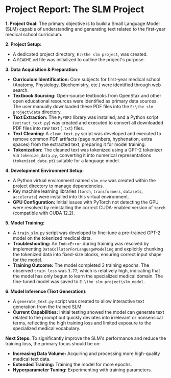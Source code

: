 # Project Report: The SLM Project

**1. Project Goal:**
The primary objective is to build a Small Language Model (SLM) capable of understanding and generating text related to the first-year medical school curriculum.

**2. Project Setup:**
*   A dedicated project directory, `E:\the slm project`, was created.
*   A `README.md` file was initialized to outline the project's purpose.

**3. Data Acquisition & Preparation:**
*   **Curriculum Identification:** Core subjects for first-year medical school (Anatomy, Physiology, Biochemistry, etc.) were identified through web search.
*   **Textbook Sourcing:** Open-source textbooks from OpenStax and other open educational resources were identified as primary data sources. The user manually downloaded these PDF files into the `E:\the slm project\data` directory.
*   **Text Extraction:** The `PyPDF2` library was installed, and a Python script (`extract_text.py`) was created and executed to convert all downloaded PDF files into raw text (`.txt`) files.
*   **Text Cleaning:** A `clean_text.py` script was developed and executed to remove common PDF artifacts (page numbers, hyphenation, extra spaces) from the extracted text, preparing it for model training.
*   **Tokenization:** The cleaned text was tokenized using a GPT-2 tokenizer via `tokenize_data.py`, converting it into numerical representations (`tokenized_data.pt`) suitable for a language model.

**4. Development Environment Setup:**
*   A Python virtual environment named `slm_env` was created within the project directory to manage dependencies.
*   Key machine learning libraries (`torch`, `transformers`, `datasets`, `accelerate`) were installed into this virtual environment.
*   **GPU Configuration:** Initial issues with PyTorch not detecting the GPU were resolved by reinstalling the correct CUDA-enabled version of `torch` (compatible with CUDA 12.2).

**5. Model Training:**
*   A `train_slm.py` script was developed to fine-tune a pre-trained GPT-2 model on the tokenized medical data.
*   **Troubleshooting:** An `IndexError` during training was resolved by implementing `DataCollatorForLanguageModeling` and explicitly chunking the tokenized data into fixed-size blocks, ensuring correct input shape for the model.
*   **Training Outcome:** The model completed 3 training epochs. The observed `train_loss` was `3.77`, which is relatively high, indicating that the model has only begun to learn the specialized medical domain. The fine-tuned model was saved to `E:\the slm project\slm_model`.

**6. Model Inference (Text Generation):**
*   A `generate_text.py` script was created to allow interactive text generation from the trained SLM.
*   **Current Capabilities:** Initial testing showed the model can generate text related to the prompt but quickly deviates into irrelevant or nonsensical terms, reflecting the high training loss and limited exposure to the specialized medical vocabulary.

**Next Steps:**
To significantly improve the SLM's performance and reduce the training loss, the primary focus should be on:
*   **Increasing Data Volume:** Acquiring and processing more high-quality medical text data.
*   **Extended Training:** Training the model for more epochs.
*   **Hyperparameter Tuning:** Experimenting with training parameters.
